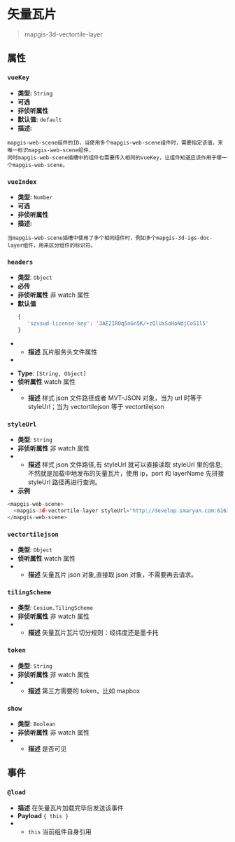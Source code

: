 # 矢量瓦片
> mapgis-3d-vectortile-layer
## 属性

### `vueKey`

- **类型:** `String`
- **可选**
- **非侦听属性**
- **默认值:** `default`
- **描述:** 
```
mapgis-web-scene组件的ID，当使用多个mapgis-web-scene组件时，需要指定该值，来唯一标识mapgis-web-scene组件，
同时mapgis-web-scene插槽中的组件也需要传入相同的vueKey，让组件知道应该作用于哪一个mapgis-web-scene。
```

### `vueIndex`

- **类型:** `Number`
- **可选**
- **非侦听属性**
- **描述:** 
```
当mapgis-web-scene插槽中使用了多个相同组件时，例如多个mapgis-3d-igs-doc-layer组件，用来区分组件的标识符。
```

### `headers`

- **类型**: `Object`
- **必传**
- **非侦听属性** 非 watch 属性
- **默认值**
  ```js
  {
     'szvsud-license-key': '3AE2IROq5nGn5K/+zQlUxSoHoNdjCoS1l5'
  }
  ```
- - **描述** 瓦片服务头文件属性
-

* **Type**: `[String, Object]`
* **侦听属性** watch 属性
* - **描述** 样式 json 文件路径或者 MVT-JSON 对象，当为 url 时等于 styleUrl；当为 vectortilejson 等于 vectortilejson

### `styleUrl`

- **类型**: `String`
- **非侦听属性** 非 watch 属性
- - **描述** 样式 json 文件路径,有 styleUrl 就可以直接读取 styleUrl 里的信息;不然就是加载中地发布的矢量瓦片，使用 ip，port 和 layerName 先拼接 styleUrl 路径再进行查询。
- **示例**

```js
<mapgis-web-scene>
  <mapgis-3d-vectortile-layer styleUrl="http://develop.smaryun.com:6163/igs/rest/mrms/vtiles/styles/蓝色-墨卡托.json" />
</mapgis-web-scene>
```

### `vectortilejson`

- **类型**: `Object`
- **侦听属性** watch 属性
- - **描述** 矢量瓦片 json 对象,直接取 json 对象，不需要再去请求。

### `tilingScheme`

- **类型**: `Cesium.TilingScheme`
- **非侦听属性** 非 watch 属性
- - **描述** 矢量瓦片瓦片切分规则：经纬度还是墨卡托

### `token`

- **类型**: `String`
- **非侦听属性** 非 watch 属性
- - **描述** 第三方需要的 token，比如 mapbox

### `show`

- **类型**: `Boolean`
- **非侦听属性** 非 watch 属性
- - **描述** 是否可见

## 事件

### `@load`

- **描述** 在矢量瓦片加载完毕后发送该事件
- **Payload** `{ this }`
- - `this` 当前组件自身引用

